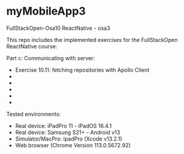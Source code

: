 # myMobileApp3
FullStackOpen-Osa10 ReactNative - osa3

This repo includes the implemented exercises for the FullStackOpen ReactNative course:

Part c: Communicating with server:
- Exercise 10.11: fetching repositories with Apollo Client
- 
- 
- 
- 
- 

Tested environments:
- Real device: iPadPro 11 - iPadOS 16.4.1
- Real device: Samsung S21+ - Android v13
- Simulator/MacPro: ipadPro (Xcode v13.2.1)
- Web browser (Chrome Version 113.0.5672.92)